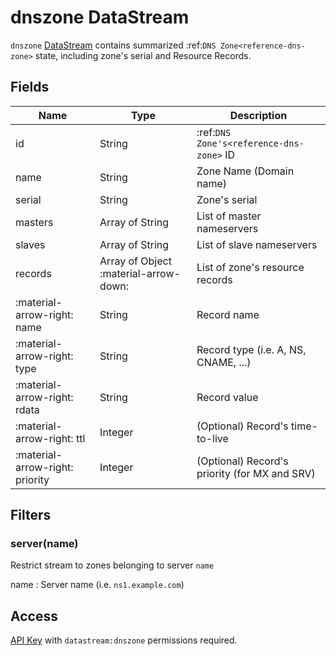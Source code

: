 # dnszone DataStream

`dnszone` [DataStream](index.md) contains summarized :ref:`DNS Zone<reference-dns-zone>`
state, including zone's serial and Resource Records.

## Fields

| Name                            | Type                                  | Description                                   |
| ------------------------------- | ------------------------------------- | --------------------------------------------- |
| id                              | String                                | :ref:`DNS Zone's<reference-dns-zone>` ID      |
| name                            | String                                | Zone Name (Domain name)                       |
| serial                          | String                                | Zone's serial                                 |
| masters                         | Array of String                       | List of master nameservers                    |
| slaves                          | Array of String                       | List of slave nameservers                     |
| records                         | Array of Object :material-arrow-down: | List of zone's resource records               |
| :material-arrow-right: name     | String                                | Record name                                   |
| :material-arrow-right: type     | String                                | Record type (i.e. A, NS, CNAME, ...)          |
| :material-arrow-right: rdata    | String                                | Record value                                  |
| :material-arrow-right: ttl      | Integer                               | (Optional) Record's time-to-live              |
| :material-arrow-right: priority | Integer                               | (Optional) Record's priority (for MX and SRV) |

## Filters

### server(name)

Restrict stream to zones belonging to server `name`

name
: Server name (i.e. `ns1.example.com`)

## Access

[API Key](../../../reference/concepts/apikey/index.md) with `datastream:dnszone` permissions
required.
